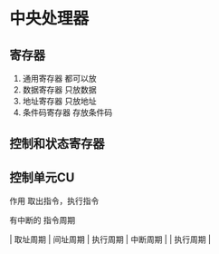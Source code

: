 中央处理器
=======

寄存器
--------

1. 通用寄存器 都可以放
2. 数据寄存器 只放数据
3. 地址寄存器 只放地址
4. 条件码寄存器 存放条件码

控制和状态寄存器
-----------

控制单元CU
----------
作用 取出指令，执行指令

有中断的 指令周期

| 取址周期 | 间址周期  | 执行周期 | 中断周期 |
| 执行周期 |


